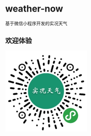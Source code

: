 # weather-now

基于微信小程序开发的实况天气

## 欢迎体验

![qcode](https://github.com/JasonLin1230/weather-now/blob/master/pics/实况天气.jpg?raw=true)